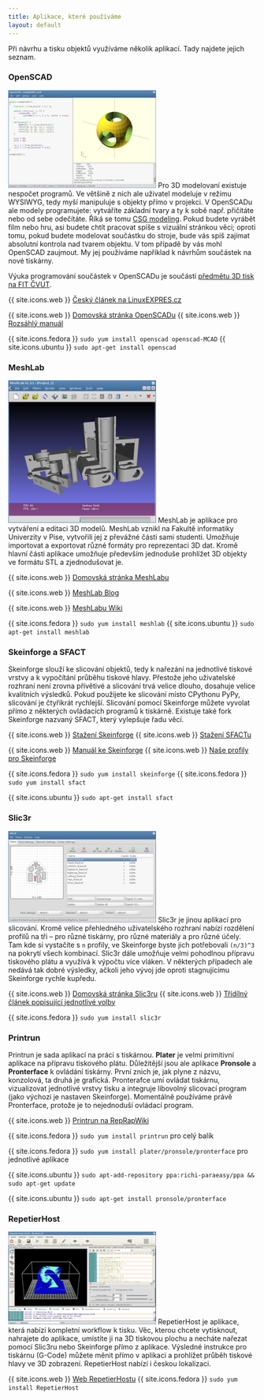 ```yaml
---
title: Aplikace, které používáme
layout: default
---
```


Při návrhu a tisku objektů využíváme několik aplikací. Tady najdete jejich seznam.

### OpenSCAD
[![OpenSCAD](images/screens/openscad_thumb.png)](images/screens/openscad.png) Pro 3D modelovaní existuje nespočet programů. Ve většině z nich ale uživatel modeluje v režimu WYSIWYG, tedy myší manipuluje s objekty přímo v projekci. V OpenSCADu ale modely programujete: vytváříte základní tvary a ty k sobě např. přičítáte nebo od sebe odečítáte. Říká se tomu [CSG modeling](http://en.wikipedia.org/wiki/Constructive_solid_geometry). Pokud budete vyrábět film nebo hru, asi budete chtít pracovat spíše s vizuální stránkou věci; oproti tomu, pokud budete modelovat součástku do stroje, bude vás spíš zajímat absolutní kontrola nad tvarem objektu. V tom případě by vás mohl OpenSCAD zaujmout. My jej používáme například k návrhům součástek na nové tiskárny.

Výuka programování součástek v OpenSCADu je součástí [předmětu 3D tisk na FIT ČVUT](vyuka).

{{ site.icons.web }} [Český článek na LinuxEXPRES.cz](http://www.linuxexpres.cz/software/openscad-programujte-3d-modely-wysiwym)

{{ site.icons.web }} [Domovská stránka OpenSCADu](http://www.openscad.org/)
{{ site.icons.web }} [Rozsáhlý manuál](http://en.wikibooks.org/wiki/OpenSCAD_User_Manual)

{{ site.icons.fedora }} `sudo yum install openscad openscad-MCAD`
{{ site.icons.ubuntu }} `sudo apt-get install openscad`

### MeshLab
[![MeshLab](images/screens/meshlab_thumb.png)](images/screens/meshlab.png) MeshLab je aplikace pro vytváření a editaci 3D modelů. MeshLab vznikl na Fakultě informatiky Univerzity v Pise, vytvořili jej z převážné části sami studenti. Umožňuje importovat a exportovat různé formáty pro reprezentaci 3D dat. Kromě hlavní části aplikace umožňuje především jednoduše prohlížet 3D objekty ve formátu STL a zjednodušovat je.

{{ site.icons.web }} [Domovská stránka MeshLabu](http://meshlab.sourceforge.net/)

{{ site.icons.web }} [MeshLab Blog](http://meshlabstuff.blogspot.com/)

{{ site.icons.web }} [MeshLabu Wiki](https://sourceforge.net/apps/mediawiki/meshlab)

{{ site.icons.fedora }} `sudo yum install meshlab`
{{ site.icons.ubuntu }} `sudo apt-get install meshlab`

### Skeinforge a SFACT
Skeinforge slouží ke slicování objektů, tedy k nařezání na jednotlivé tiskové vrstvy a k vypočítání průběhu tiskové hlavy. Přestože jeho uživatelské rozhraní není zrovna přívětivé a slicování trvá velice dlouho, dosahuje velice kvalitních výsledků. Pokud použijete ke slicování místo CPythonu PyPy, slicování je čtyřikrát rychlejší. Slicování pomocí Skeinforge můžete vyvolat přímo z některých ovládacích programů k tiskárně. Existuje také fork Skeinforge nazvaný SFACT, který vylepšuje řadu věcí.

{{ site.icons.web }} [Stažení Skeinforge](http://fabmetheus.crsndoo.com/)
{{ site.icons.web }} [Stažení SFACTu](http://www.reprapfordummies.net/)

{{ site.icons.web }} [Manuál ke Skeinforge](http://fabmetheus.crsndoo.com/wiki/index.php/Skeinforge)
{{ site.icons.web }} [Naše profily pro Skeinforge](https://github.com/3DprintFIT/3dprintfit.github.com)

{{ site.icons.fedora }} `sudo yum install skeinforge`
{{ site.icons.fedora }} `sudo yum install sfact`

{{ site.icons.ubuntu }} `sudo apt-get install sfact`

### Slic3r
[![Slic3r](images/screens/slic3r_thumb.png)](images/screens/slic3r.png) Slic3r je jinou aplikací pro slicování. Kromě velice přehledného uživatelského rozhraní nabízí rozdělení profilů na tři &ndash; pro různé tiskárny, pro různé materiály a pro různé účely. Tam kde si vystačíte s `n` profily, ve Skeinforge byste jich potřebovali `(n/3)^3` na pokrytí všech kombinací. Slic3r dále umožňuje velmi pohodlnou přípravu tiskového plátu a využívá k výpočtu více vláken. V některých případech ale nedává tak dobré výsledky, ačkoli jeho vývoj jde oproti stagnujícímu Skeinforge rychle kupředu.

{{ site.icons.web }} [Domovská stránka Slic3ru](http://slic3r.org/)
{{ site.icons.web }} [Třídílný článek popisující jednotlivé volby](http://richrap.blogspot.cz/2012/01/slic3r-is-nicer-part-1-settings-and.html)

{{ site.icons.fedora }} `sudo yum install slic3r`

### Printrun
Printrun je sada aplikací na práci s tiskárnou. **Plater** je velmi primitivní aplikace na přípravu tiskového plátu. Důležitější jsou ale aplikace **Pronsole** a **Pronterface** k ovládání tiskárny. První znich je, jak plyne z názvu, konzolová, ta druhá je grafická. Pronterafce umí ovládat tiskárnu, vizualizovat jednotlivé vrstvy tisku a integruje libovolný slicovací program (jako výchozí je nastaven Skeinforge). Momentálně používáme právě Pronterface, protože je to nejednoduší ovládací program.

{{ site.icons.web }} [Printrun na RepRapWiki](http://reprap.org/wiki/Printrun)

{{ site.icons.fedora }} `sudo yum install printrun` pro celý balík

{{ site.icons.fedora }} `sudo yum install plater/pronsole/pronterface` pro jednotlivé aplikace

{{ site.icons.ubuntu }} `sudo apt-add-repository ppa:richi-paraeasy/ppa && sudo apt-get update`

{{ site.icons.ubuntu }} `sudo apt-get install pronsole/pronterface`

### RepetierHost
[![RepetierHost](images/screens/repetierhost_thumb.png)](images/screens/repetierhost.png) RepetierHost je aplikace, která nabízí kompletní workflow k tisku. Věc, kterou chcete vytisknout, nahrajete do aplikace, umístíte ji na 3D tiskovou plochu a necháte nařezat pomocí Slic3ru nebo Skeinforge přímo z aplikace. Výsledné instrukce pro tiskárnu (G-Code) můžete měnit přímo v aplikaci a prohlížet průběh tiskové hlavy ve 3D zobrazení. RepetierHost nabízí i českou lokalizaci.

{{ site.icons.web }} [Web RepetierHostu](http://www.repetier.com/documentation/repetier-host/)
{{ site.icons.fedora }} `sudo yum install RepetierHost`
